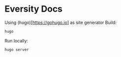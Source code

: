 # Eversity Docs
Using (hugo)[https://gohugo.io] as site generator
Build:
``` bash
hugo
```

Run locally:
``` bash
hugo server
```
